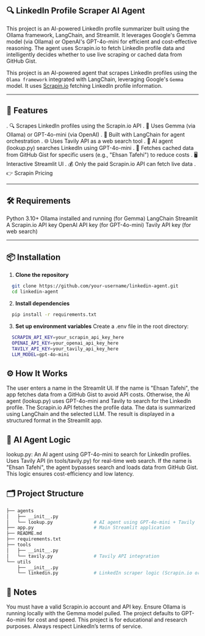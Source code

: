 
## 🔍 LinkedIn Profile Scraper AI Agent
This project is an AI-powered LinkedIn profile summarizer built using the Ollama framework, LangChain, and Streamlit. It leverages Google's Gemma model (via Ollama) or OpenAI's GPT-4o-mini for efficient and cost-effective reasoning. The agent uses Scrapin.io to fetch LinkedIn profile data and intelligently decides whether to use live scraping or cached data from GitHub Gist.

This project is an AI-powered agent that scrapes LinkedIn profiles using the `Olama framework` integrated with LangChain, leveraging Google's `Gemma` model. It uses [Scrapin.io](https://www.scrapin.io/) fetching LinkedIn profile information.

---
## 🚀 Features
. 🔍 Scrapes LinkedIn profiles using the Scrapin.io API
. 🧠 Uses Gemma (via Ollama) or GPT-4o-mini (via OpenAI)
. 🔗 Built with LangChain for agent orchestration
. 🌐 Uses Tavily API as a web search tool
. 🧠 AI agent (lookup.py) searches LinkedIn using GPT-4o-mini
. 💾 Fetches cached data from GitHub Gist for specific users (e.g., "Ehsan Tafehi") to reduce costs
. 🖥️ Interactive Streamlit UI
. 💰 Only the paid Scrapin.io API can fetch live data
. 👉 Scrapin Pricing

---

## 🛠️ Requirements
Python 3.10+
Ollama installed and running (for Gemma)
LangChain
Streamlit
A Scrapin.io API key
OpenAI API key (for GPT-4o-mini)
Tavily API key (for web search)

---

## 📦 Installation

1. **Clone the repository**

```bash
  git clone https://github.com/your-username/linkedin-agent.git
  cd linkedin-agent
```

2. **Install dependencies**

```bash
  pip install -r requirements.txt
```

3. **Set up environment variables**
Create a .env file in the root directory:

```bash
  SCRAPIN_API_KEY=your_scrapin_api_key_here
  OPENAI_API_KEY=your_openai_api_key_here
  TAVILY_API_KEY=your_tavily_api_key_here
  LLM_MODEL=gpt-4o-mini
```

## ⚙️ How It Works
The user enters a name in the Streamlit UI.
If the name is "Ehsan Tafehi", the app fetches data from a GitHub Gist to avoid API costs.
Otherwise, the AI agent (lookup.py) uses GPT-4o-mini and Tavily to search for the LinkedIn profile.
The Scrapin.io API fetches the profile data.
The data is summarized using LangChain and the selected LLM.
The result is displayed in a structured format in the Streamlit app.

## 🧠 AI Agent Logic
lookup.py: An AI agent using GPT-4o-mini to search for LinkedIn profiles.
Uses Tavily API (in tools/tavily.py) for real-time web search.
If the name is "Ehsan Tafehi", the agent bypasses search and loads data from GitHub Gist.
This logic ensures cost-efficiency and low latency.

## 🗂️ Project Structure

```bash
├── agents
│   ├── __init__.py
│   └── lookup.py               # AI agent using GPT-4o-mini + Tavily
├── app.py                      # Main Streamlit application
├── README.md
├── requirements.txt
├── tools
│   ├── __init__.py
│   └── tavily.py               # Tavily API integration
└── utils
    ├── __init__.py
    └── linkedin.py             # LinkedIn scraper logic (Scrapin.io or Gist)
```

## 📄 Notes
You must have a valid Scrapin.io account and API key.
Ensure Ollama is running locally with the Gemma model pulled.
The project defaults to GPT-4o-mini for cost and speed.
This project is for educational and research purposes. Always respect LinkedIn’s terms of service.